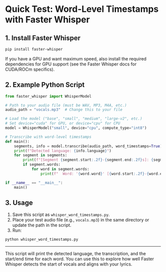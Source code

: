 # Quick Test: Word-Level Timestamps with Faster Whisper

## 1. Install Faster Whisper

```zsh
pip install faster-whisper
```

If you have a GPU and want maximum speed, also install the required dependencies for GPU support (see the Faster Whisper docs for CUDA/ROCm specifics).

## 2. Example Python Script

```python
from faster_whisper import WhisperModel

# Path to your audio file (must be WAV, MP3, M4A, etc.)
audio_path = "vocals.mp3"  # Change this to your file

# Load the model ("base", "small", "medium", "large-v2", etc.)
# Set device="cuda" for GPU, or device="cpu" for CPU
model = WhisperModel("small", device="cpu", compute_type="int8")

# Transcribe with word-level timestamps
def main():
    segments, info = model.transcribe(audio_path, word_timestamps=True)
    print(f"Detected language: {info.language}")
    for segment in segments:
        print(f"[Segment {segment.start:.2f}-{segment.end:.2f}s]: {segment.text}")
        if segment.words:
            for word in segment.words:
                print(f"  Word: '{word.word}' [{word.start:.2f}-{word.end:.2f}s]")

if __name__ == "__main__":
    main()
```

## 3. Usage

1. Save this script as `whisper_word_timestamps.py`.
2. Place your test audio file (e.g., `vocals.mp3`) in the same directory or update the path in the script.
3. Run:

```zsh
python whisper_word_timestamps.py
```

---

This script will print the detected language, the transcription, and the start/end time for each word. You can use this to explore how well Faster Whisper detects the start of vocals and aligns with your lyrics.
